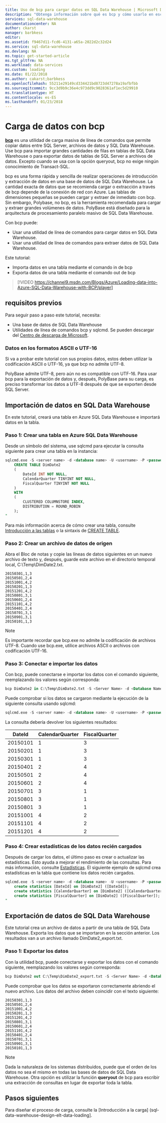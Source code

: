 ```yaml
---
title: Uso de bcp para cargar datos en SQL Data Warehouse | Microsoft Docs
description: "Obtenga información sobre qué es bcp y cómo usarlo en escenarios de almacenamiento de datos."
services: sql-data-warehouse
documentationcenter: NA
author: ckarst
manager: barbkess
editor: 
ms.assetid: f9467d11-fcd6-4131-a65a-2022d2c32d24
ms.service: sql-data-warehouse
ms.devlang: NA
ms.topic: get-started-article
ms.tgt_pltfrm: NA
ms.workload: data-services
ms.custom: loading
ms.date: 01/22/2018
ms.author: cakarst;barbkess
ms.openlocfilehash: 55211e29149cd334421bd8723d47278a19afbfbb
ms.sourcegitcommit: 9cc3d9b9c36e4c973dd9c9028361af1ec5d29910
ms.translationtype: HT
ms.contentlocale: es-ES
ms.lasthandoff: 01/23/2018
---
```

# <a name="load-data-with-bcp"></a>Carga de datos con bcp

**[bcp](/sql/tools/bcp-utility.md)** es una utilidad de carga masiva de línea de comandos que permite copiar datos entre SQL Server, archivos de datos y SQL Data Warehouse. Use bcp para importar grandes cantidades de filas en tablas de SQL Data Warehouse o para exportar datos de tablas de SQL Server a archivos de datos. Excepto cuando se usa con la opción queryout, bcp no exige ningún conocimiento de Transact-SQL.

bcp es una forma rápida y sencilla de realizar operaciones de introducción y extracción de datos en una base de datos de SQL Data Warehouse. La cantidad exacta de datos que se recomienda cargar o extracción a través de bcp depende de la conexión de red con Azure.  Las tablas de dimensiones pequeñas se pueden cargar y extraer de inmediato con bcp. Sin embargo, Polybase, no bcp, es la herramienta recomendada para cargar y extraer grandes volúmenes de datos. PolyBase está diseñado para la arquitectura de procesamiento paralelo masivo de SQL Data Warehouse.

Con bcp puede:

* Usar una utilidad de línea de comandos para cargar datos en SQL Data Warehouse.
* Usar una utilidad de línea de comandos para extraer datos de SQL Data Warehouse.

Este tutorial:

* Importa datos en una tabla mediante el comando in de bcp
* Exporta datos de una tabla mediante el comando out de bcp

> [!VIDEO https://channel9.msdn.com/Blogs/Azure/Loading-data-into-Azure-SQL-Data-Warehouse-with-BCP/player]
> 
> 

## <a name="prerequisites"></a>requisitos previos
Para seguir paso a paso este tutorial, necesita:

* Una base de datos de SQL Data Warehouse
* Utilidades de línea de comandos bcp y sqlcmd. Se pueden descargar del [Centro de descarga de Microsoft](https://www.microsoft.com/download/details.aspx?id=36433). 

### <a name="data-in-ascii-or-utf-16-format"></a>Datos en los formatos ASCII o UTF-16
Si va a probar este tutorial con sus propios datos, estos deben utilizar la codificación ASCII o UTF-16, ya que bcp no admite UTF-8. 

PolyBase admite UTF-8, pero aún no es compatible con UTF-16. Para usar bcp para la exportación de datos y, después, PolyBase para su carga, es preciso transformar los datos a UTF-8 después de que se exporten desde SQL Server. 

## <a name="import-data-into-sql-data-warehouse"></a>Importación de datos en SQL Data Warehouse
En este tutorial, creará una tabla en Azure SQL Data Warehouse e importará datos en la tabla.

### <a name="step-1-create-a-table-in-azure-sql-data-warehouse"></a>Paso 1: Crear una tabla en Azure SQL Data Warehouse
Desde un símbolo del sistema, use sqlcmd para ejecutar la consulta siguiente para crear una tabla en la instancia:

```sql
sqlcmd.exe -S <server name> -d <database name> -U <username> -P <password> -I -Q "
    CREATE TABLE DimDate2
    (
        DateId INT NOT NULL,
        CalendarQuarter TINYINT NOT NULL,
        FiscalQuarter TINYINT NOT NULL
    )
    WITH
    (
        CLUSTERED COLUMNSTORE INDEX,
        DISTRIBUTION = ROUND_ROBIN
    );
"
```

Para más información acerca de cómo crear una tabla, consulte [Introducción a las tablas](sql-data-warehouse-tables-overview.md) o la sintaxis de [CREATE TABLE](/sql/t-sql/statements/create-table-azure-sql-data-warehouse.md).
 

### <a name="step-2-create-a-source-data-file"></a>Paso 2: Crear un archivo de datos de origen
Abra el Bloc de notas y copie las líneas de datos siguientes en un nuevo archivo de texto y, después, guarde este archivo en el directorio temporal local, C:\Temp\DimDate2.txt.

```
20150301,1,3
20150501,2,4
20151001,4,2
20150201,1,3
20151201,4,2
20150801,3,1
20150601,2,4
20151101,4,2
20150401,2,4
20150701,3,1
20150901,3,1
20150101,1,3
```

> [!NOTE]
> Es importante recordar que bcp.exe no admite la codificación de archivos UTF-8. Cuando use bcp.exe, utilice archivos ASCII o archivos con codificación UTF-16.
> 
> 

### <a name="step-3-connect-and-import-the-data"></a>Paso 3: Conectar e importar los datos
Con bcp, puede conectarse e importar los datos con el comando siguiente, reemplazando los valores según corresponda:

```sql
bcp DimDate2 in C:\Temp\DimDate2.txt -S <Server Name> -d <Database Name> -U <Username> -P <password> -q -c -t  ','
```

Puede comprobar si los datos se cargaron mediante la ejecución de la siguiente consulta usando sqlcmd:

```sql
sqlcmd.exe -S <server name> -d <database name> -U <username> -P <password> -I -Q "SELECT * FROM DimDate2 ORDER BY 1;"
```

La consulta debería devolver los siguientes resultados:

| DateId | CalendarQuarter | FiscalQuarter |
| --- | --- | --- |
| 20150101 |1 |3 |
| 20150201 |1 |3 |
| 20150301 |1 |3 |
| 20150401 |2 |4 |
| 20150501 |2 |4 |
| 20150601 |2 |4 |
| 20150701 |3 |1 |
| 20150801 |3 |1 |
| 20150801 |3 |1 |
| 20151001 |4 |2 |
| 20151101 |4 |2 |
| 20151201 |4 |2 |

### <a name="step-4-create-statistics-on-your-newly-loaded-data"></a>Paso 4: Crear estadísticas de los datos recién cargados
Después de cargar los datos, el último paso es crear o actualizar las estadísticas. Esto ayuda a mejorar el rendimiento de las consultas. Para más información, consulte [Estadísticas](sql-data-warehouse-tables-statistics.md). El siguiente ejemplo de sqlcmd crea estadísticas en la tabla que contiene los datos recién cargados.


```sql
sqlcmd.exe -S <server name> -d <database name> -U <username> -P <password> -I -Q "
    create statistics [DateId] on [DimDate2] ([DateId]);
    create statistics [CalendarQuarter] on [DimDate2] ([CalendarQuarter]);
    create statistics [FiscalQuarter] on [DimDate2] ([FiscalQuarter]);
"
```

## <a name="export-data-from-sql-data-warehouse"></a>Exportación de datos de SQL Data Warehouse
Este tutorial crea un archivo de datos a partir de una tabla de SQL Data Warehouse. Exporta los datos que se importaron en la sección anterior. Los resultados van a un archivo llamado DimDate2_export.txt.

### <a name="step-1-export-the-data"></a>Paso 1: Exportar los datos
Con la utilidad bcp, puede conectarse y exportar los datos con el comando siguiente, reemplazando los valores según corresponda:

```sql
bcp DimDate2 out C:\Temp\DimDate2_export.txt -S <Server Name> -d <Database Name> -U <Username> -P <password> -q -c -t ','
```
Puede comprobar que los datos se exportaron correctamente abriendo el nuevo archivo. Los datos del archivo deben coincidir con el texto siguiente:

```
20150301,1,3
20150501,2,4
20151001,4,2
20150201,1,3
20151201,4,2
20150801,3,1
20150601,2,4
20151101,4,2
20150401,2,4
20150701,3,1
20150901,3,1
20150101,1,3
```

> [!NOTE]
> Dada la naturaleza de los sistemas distribuidos, puede que el orden de los datos no sea el mismo en todas las bases de datos de SQL Data Warehouse. Otra opción es utilizar la función **queryout** de bcp para escribir una extracción de consultas en lugar de exportar toda la tabla.
> 
> 

## <a name="next-steps"></a>Pasos siguientes
Para diseñar el proceso de carga, consulte la [Introducción a la carga] (sql-data-warehouse-design-elt-data-loading].  



<!--MSDN references-->



<!--Other Web references-->
[Microsoft Download Center]: https://www.microsoft.com/download/details.aspx?id=36433
